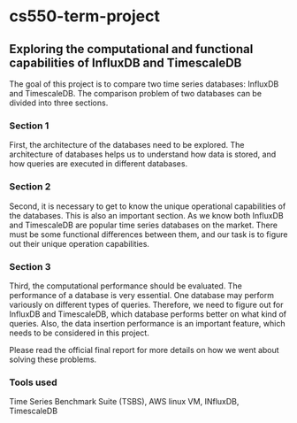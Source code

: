 # cs550-term-project

## Exploring the computational and functional capabilities of InfluxDB and TimescaleDB

The goal of this project is to compare two time series databases: InfluxDB and TimescaleDB. The comparison problem of two databases can be divided into three sections. 

### Section 1
First, the architecture of the databases need to be explored. The architecture of databases helps us to understand how data is stored, and how queries are executed in different databases. 

### Section 2

Second, it is necessary to get to know the unique operational capabilities of the databases. This is also an important section. As we know both InfluxDB and TimescaleDB are popular time series databases on the market. There must be some functional differences between them, and our task is to figure out their unique operation capabilities. 

### Section 3

Third, the computational performance should be evaluated. The performance of a database is very essential. One database may perform variously on different types of queries. Therefore, we need to figure out for InfluxDB and TimescaleDB, which database performs better on what kind of queries. Also, the data insertion performance is an important feature, which needs to be considered in this project.

Please read the official final report for more details on how we went about solving these problems.

### Tools used

Time Series Benchmark Suite (TSBS), AWS linux VM, INfluxDB, TimescaleDB
